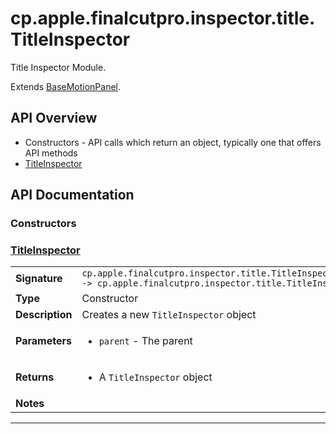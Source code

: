 # cp.apple.finalcutpro.inspector.title.TitleInspector

Title Inspector Module.

Extends [BaseMotionPanel](cp.apple.finalcutpro.inspector.BaseMotionPanel.md).

## API Overview
* Constructors - API calls which return an object, typically one that offers API methods
 * [TitleInspector](#titleinspector)

## API Documentation

### Constructors


### [TitleInspector](#titleinspector)

|                                             |                                                                                     |
| --------------------------------------------|-------------------------------------------------------------------------------------|
| **Signature**                               | `cp.apple.finalcutpro.inspector.title.TitleInspector(parent) -> cp.apple.finalcutpro.inspector.title.TitleInspector`                                                                    |
| **Type**                                    | Constructor                                                                     |
| **Description**                             | Creates a new `TitleInspector` object                                                                     |
| **Parameters**                              | <ul><li>`parent`		- The parent</li></ul> |
| **Returns**                                 | <ul><li>A `TitleInspector` object</li></ul>          |
| **Notes**                                   | <ul></ul>                |

---
